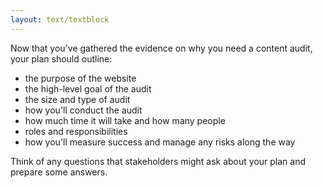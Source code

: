 ```yaml
---
layout: text/textblock
---
```


Now that you've gathered the evidence on why you need a content audit, your plan should outline:
- the purpose of the website
- the high-level goal of the audit
- the size and type of audit
- how you'll conduct the audit
- how much time it will take and how many people
- roles and responsibilities
- how you'll measure success and manage any risks along the way

Think of any questions that stakeholders might ask about your plan and prepare some answers.
